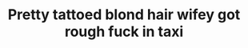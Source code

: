 ---
layout: post
title: Pretty tattoed blond hair wifey got rough fuck in taxi
duration: '09:54'
view: 241
rate: 2
video: 'http://fantasti.cc/embed/865555/'
category:
 - blonde
 - busty
 - cab
 - gorgeous
 - milf
 - rough
 - skinny
tags: 
 - sucked
 - fucked
priority: 0.9
changefreq: daily
---